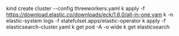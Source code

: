 kind create cluster --config threeworkers.yaml
k apply -f https://download.elastic.co/downloads/eck/1.6.0/all-in-one.yam
k -n elastic-system logs -f statefulset.apps/elastic-operator
k apply -f elasticsearch-cluster.yaml
k get pod -A -o wide
k get elasticsearch
